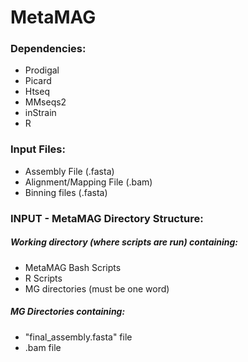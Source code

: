 # **MetaMAG**

### **Dependencies:**
* Prodigal
* Picard
* Htseq
* MMseqs2
* inStrain
* R

### **Input Files:**
* Assembly File (.fasta)
* Alignment/Mapping File (.bam)
* Binning files (.fasta)

### **INPUT - MetaMAG Directory Structure:**
##### Working directory (where scripts are run) containing:
* MetaMAG Bash Scripts
* R Scripts
* MG directories (must be one word)
##### MG Directories containing:
* "final_assembly.fasta" file
* .bam file
